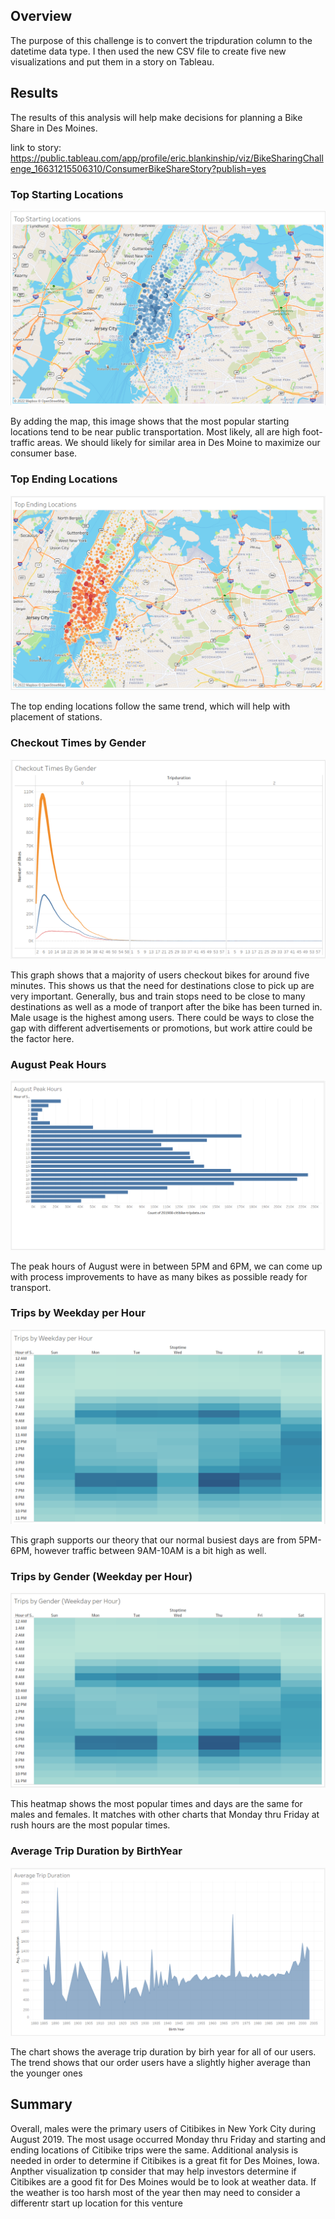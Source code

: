 ## Overview
The purpose of this challenge is to convert the tripduration column to the datetime data type. I then used the new CSV file to create five new visualizations and put them in a story on Tableau.

## Results

The results of this analysis will help make decisions for planning a Bike Share in Des Moines.

link to story: https://public.tableau.com/app/profile/eric.blankinship/viz/BikeSharingChallenge_16631215506310/ConsumerBikeShareStory?publish=yes

### Top Starting Locations
![alt text](TopStartingLocations.png)

By adding the map, this image shows that the most popular starting locations tend to be near public transportation. Most likely, all are high foot-traffic areas. We should likely for similar area in Des Moine to maximize our consumer base.

### Top Ending Locations
![alt text](TopEndingLocations.png)

The top ending locations follow the same trend, which will help with placement of stations.

### Checkout Times by Gender

![alt text](CheckoutTimesbyGender.png)

This graph shows that a majority of users checkout bikes for around five minutes. This shows us that the need for destinations close to pick up are very important. Generally, bus and train stops need to be close to many destinations as well as a mode of tranport after the bike has been turned in. Male usage is the highest among users. There could be ways to close the gap with different advertisements or promotions, but work attire could be the factor here.

### August Peak Hours

![alt text](AugustPeakHours.png)

The peak hours of August were in between 5PM and 6PM, we can come up with process improvements to have as many bikes as possible ready for transport.

### Trips by Weekday per Hour

![alt text](TripsbyWeekdayperHour.png)

This graph supports our theory that our normal busiest days are from 5PM-6PM, however traffic between 9AM-10AM is a bit high as well. 

### Trips by Gender (Weekday per Hour)

![alt text](TripsbyGender(WeekdayperHour).png)

This heatmap shows the most popular times and days are the same for males and females. It matches with other charts that Monday thru Friday at rush hours are the most popular times. 

### Average Trip Duration by BirthYear

![alt text](AverageTripDurationbyBirthYear.png)

The chart shows the average trip duration by birh year for all of our users. The trend shows that our order users have a slightly higher average than the younger ones

## Summary

Overall, males were the primary users of Citibikes in New York City during August 2019. The most usage occurred Monday thru Friday and starting and ending locations of Citibike trips were the same. Additional analysis is needed in order to determine if Citibikes is a great fit for Des Moines, Iowa.
Anpther visualization tp consider that may help investors determine if Citibikes are a good fit for Des Moines would be to look at weather data. If the weather is too harsh most of the year then may need to consider a differentr start up location for this venture
